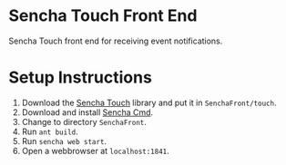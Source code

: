 # Sencha Touch Front End
Sencha Touch front end for receiving event notifications.

# Setup Instructions
1. Download the [Sencha Touch](http://www.sencha.com/legal/GPL/) library and put it in `SenchaFront/touch`.
2. Download and install [Sencha Cmd](http://www.sencha.com/products/sencha-cmd/download/).
3. Change to directory `SenchaFront`.
4. Run `ant build`.
5. Run `sencha web start`.
6. Open a webbrowser at `localhost:1841`.
